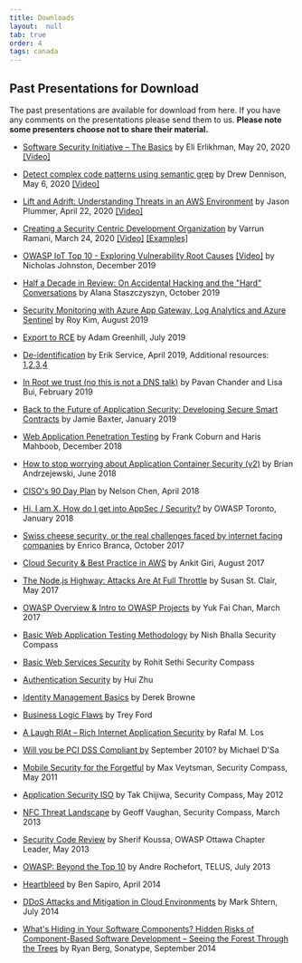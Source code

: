 ```yaml
---
title: Downloads
layout:  null
tab: true
order: 4
tags: canada
---
```


## Past Presentations for Download

The past presentations are available for download from here. If you have any comments on the presentations please send them to us. **Please note some presenters choose not to share their material.**

* [Software Security Initiative – The Basics](https://github.com/OWASP/www-chapter-toronto/blob/master/assets/slides/Synopsys%20-%20Software%20Security%20Initiative%20%E2%80%93%20The%20Basics.pdf) by Eli Erlikhman, May 20, 2020 [[Video]](https://www.youtube.com/watch?v=MkkP66tt5Ws)

* [Detect complex code patterns using semantic grep](https://github.com/OWASP/www-chapter-toronto/blob/master/assets/slides/Detect%20complex%20code%20patterns%20using%20semantic%20grep_r2c.pdf) by Drew Dennison, May 6, 2020 [[Video]](https://www.youtube.com/watch?v=h6PQdKf5vw4)

* [Lift and Adrift: Understanding Threats in an AWS Environment](https://github.com/OWASP/www-chapter-toronto/blob/master/assets/slides/2020-04_OWASP_LiftAndAdrift.pdf) by Jason Plummer, April 22, 2020 [[Video]](https://www.youtube.com/watch?v=VBLt6kf5Nrg)

* [Creating a Security Centric Development Organization](https://www.slideshare.net/varrunramani/shifting-security-left) by Varrun Ramani, March 24, 2020 [[Video]](https://okta.zoom.us/rec/play/6J17Jbv8rDI3HoWXtASDAfMrW43oK6ys23Ma_qcPnkfhBnRWN1vyMrUSa-u7xE8GsjA2iEeS__sATVeJ) [[Examples]](https://github.com/varrunr-ecorp/security-automation)

* [OWASP IoT Top 10 - Exploring Vulnerability Root Causes](assets/slides/2019-12-11-OWASP-IoT-Top-10---Introduction-and-Root-Causes.pdf) [[Video]](https://www.youtube.com/watch?v=jwxe4MqmDtg&feature=share) by Nicholas Johnston, December 2019

* [Half a Decade in Review: On Accidental Hacking and the "Hard" Conversations](assets/slides/Half_a_Decade_in_review_04.pptx) by Alana Staszczyszyn, October 2019

* [Security Monitoring with Azure App Gateway, Log Analytics and Azure Sentinel](assets/slides/Security_Monitoring_with_Azure_App_Gateway_Log_Analytics_and_Azure_Sentinel.pdf) by Roy Kim, August 2019

* [Export to RCE](assets/slides/ExporttoRCE.pdf) by Adam Greenhill, July 2019

* [De-identification](https://drive.google.com/file/d/1t94O1tLXbSujW94UK4EmqtdBtOXEiA7b/view) by Erik Service, April 2019, Additional resources: [1](https://www.youtube.com/watch?v=gI0wk1CXlsQ),[2](https://www.youtube.com/watch?v=lg-VhHlztqo),[3](http://www.ehealthinformation.ca/wp-content/uploads/2014/08/2009-Tools-for-De-Identification-of-Personal-Health.pdf),[4](http://shop.oreilly.com/product/0636920029229.do)

* [In Root we trust (no this is not a DNS talk)](assets/slides/OWASP-Toronto-Feb-2019-In_Root_we_Trust.pdf) by Pavan Chander and Lisa Bui, February 2019

* [Back to the Future of Application Security: Developing Secure Smart Contracts](assets/slides/backtothefutureofsoftwaresecuritysmartcontracts-final-owasp-jan2019.pdf) by Jamie Baxter, January 2019

* [Web Application Penetration Testing](assets/slides/OWASP-Toronto-Dec-2018-Web_Application-Penetration-Testing.pdf) by Frank Coburn and Haris Mahboob, December 2018

* [How to stop worrying about Application Container Security (v2)](assets/slides/OWASP_2018_-_How_to_stop_worrying_about_Application_Container_Security_v2_-_Andrzejewski.pdf) by Brian Andrzejewski, June 2018

* [CISO's 90 Day Plan](assets/slides/OWASP_Toronto_-_CISO_90_Day_Plan_-_Nelson_Chen_-_2018-04-28.pdf) by Nelson Chen, April 2018

* [Hi, I am X. How do I get into AppSec / Security?](assets/slides/OWASP_Toronto_January_2018.pdf) by OWASP Toronto, January 2018

* [Swiss cheese security, or the real challenges faced by internet facing companies](assets/slides/Branca_Owasp_Toronto_2017.pdf) by Enrico Branca, October 2017

* [Cloud Security & Best Practice in AWS](assets/slides/OWASP_Toronto_-_Aug_2017_-_Cloud_Security_%26_Best_Practice_in_AWS_by_Ankit_Giri.pdf) by Ankit Giri, August 2017

* [The Node.js Highway: Attacks Are At Full Throttle](assets/slides/OWASP_Toronto_2017-TheNode_jsHighwayAttacksAreAtFullThrottle-Checkmarx.pdf) by Susan St. Clair, May 2017

* [OWASP Overview & Intro to OWASP Projects](assets/slides/OWASP_Toronto_March_2017_Intro_%26_Projects.pdf) by Yuk Fai Chan, March 2017

* [Basic Web Application Testing Methodology](assets/slides/SecurityCompassPresentation.pdf) by Nish Bhalla Security Compass

* [Basic Web Services Security](assets/slides/SecurityCompass_Web_Services.pdf) by Rohit Sethi Security Compass

* [Authentication Security](assets/slides/Authentication_security.pdf) by Hui Zhu

* [Identity Management Basics](assets/slides/IdM-OWASP.v.0.2.14.pdf) by Derek Browne

* [Business Logic Flaws](assets/slides/008.07.17.OWASP.ppt.pdf) by Trey Ford

* [A Laugh RIAt – Rich Internet Application Security](assets/slides/ALaughRIAt.pdf) by Rafal M. Los

* [Will you be PCI DSS Compliant by](assets/slides/MichaelDSa-OWASP_Aug_09.pdf) September 2010? by Michael D'Sa

* [Mobile Security for the Forgetful](assets/slides/2011_mobile_security_forgetful.pdf) by Max Veytsman, Security Compass, May 2011

* [Application Security ISO](assets/slides/64/ISO_27034_review.pdf) by Tak Chijiwa, Security Compass, May 2012

* [NFC Threat Landscape](assets/slides/NFC_Threat_Landscape_OWASP_Toronto_March_2013.pdf) by Geoff Vaughan, Security Compass, March 2013

* [Security Code Review](assets/slides/SecureCodeReview.pdf) by Sherif Koussa, OWASP Ottawa Chapter Leader, May 2013

* [OWASP: Beyond the Top 10](assets/slides/OWASP_-_Beyond_the_Top_10_-_Presentation_-_Distrib_Toronto_Jul_2013.pdf) by Andre Rochefort, TELUS, July 2013

* [Heartbleed](assets/slides/OWASP-Toronto-2014-04-23_Sapiro_Heartbleed.pdf) by Ben Sapiro, April 2014

* [DDoS Attacks and Mitigation in Cloud Environments](assets/slides/OWASP_Toronto_Jul_2014_DoS_Attack_Mitigation_in_Cloud_Mark_Schtern.pdf) by Mark Shtern, July 2014

* [What's Hiding in Your Software Components? Hidden Risks of Component-Based Software Development – Seeing the Forest Through the Trees](assets/slides/OWASP_TORONTO_SEP_2014_Ryan_Berg.pdf) by Ryan Berg, Sonatype, September 2014 
